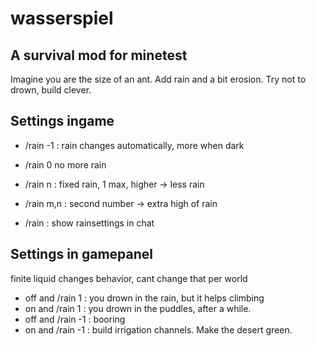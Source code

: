 wasserspiel
===========

A survival mod for minetest
---------------------------
Imagine you are the size of an ant.
Add rain and a bit erosion.
Try not to drown, build clever.

Settings ingame
--------------

* /rain -1 : rain changes automatically, more when dark

* /rain 0 no more rain

* /rain n : fixed rain, 1 max, higher -> less rain

* /rain m,n : second number -> extra high of rain

* /rain : show rainsettings in chat

Settings in gamepanel
---------------------
finite liquid changes behavior, cant change that per world

* off and /rain 1 : you drown in the rain, but it helps climbing
* on and /rain 1 : you drown in the puddles, after a while. 
* off and /rain -1 : booring
* on and /rain -1 : build irrigation channels. Make the desert green.

